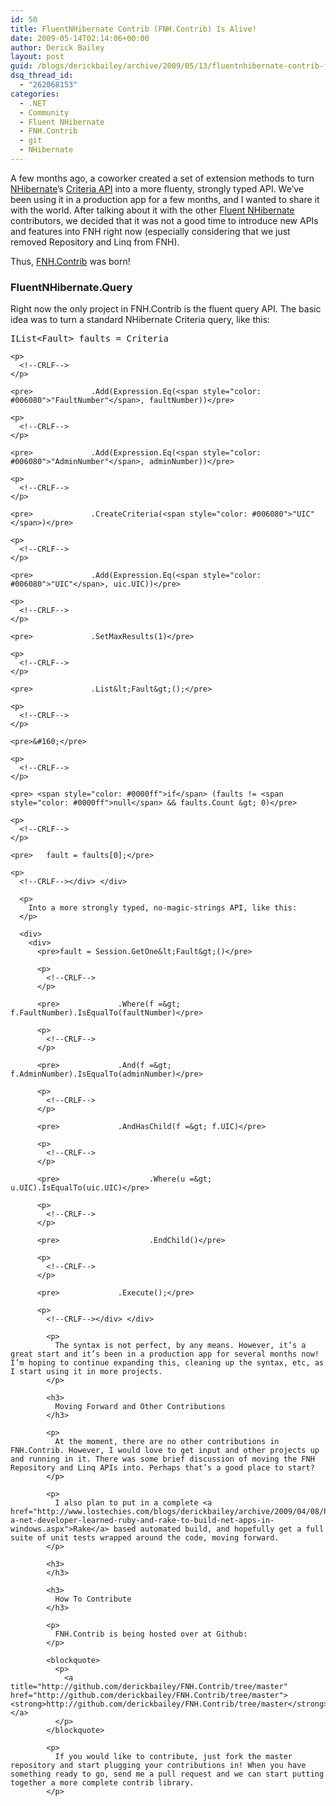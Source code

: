```yaml
---
id: 50
title: FluentNHibernate Contrib (FNH.Contrib) Is Alive!
date: 2009-05-14T02:14:06+00:00
author: Derick Bailey
layout: post
guid: /blogs/derickbailey/archive/2009/05/13/fluentnhibernate-contrib-fnh-contrib-is-alive.aspx
dsq_thread_id:
  - "262068153"
categories:
  - .NET
  - Community
  - Fluent NHibernate
  - FNH.Contrib
  - git
  - NHibernate
---
```

A few months ago, a coworker created a set of extension methods to turn [NHibernate](http://nhibernate.org)’s [Criteria API](https://www.hibernate.org/hib_docs/nhibernate/1.2/reference/en/html/querycriteria.html) into a more fluenty, strongly typed API. We’ve been using it in a production app for a few months, and I wanted to share it with the world. After talking about it with the other [Fluent NHibernate](http://fluentnhibernate.org) contributors, we decided that it was not a good time to introduce new APIs and features into FNH right now (especially considering that we just removed Repository and Linq from FNH).

Thus, [FNH.Contrib](http://github.com/derickbailey/FNH.Contrib/tree/master) was born!

### FluentNHibernate.Query

Right now the only project in FNH.Contrib is the fluent query API. The basic idea was to turn a standard NHibernate Criteria query, like this:

<div>
  <div>
    <pre>IList&lt;Fault&gt; faults = Criteria</pre>
    
    <p>
      <!--CRLF-->
    </p>
    
    <pre>             .Add(Expression.Eq(<span style="color: #006080">"FaultNumber"</span>, faultNumber))</pre>
    
    <p>
      <!--CRLF-->
    </p>
    
    <pre>             .Add(Expression.Eq(<span style="color: #006080">"AdminNumber"</span>, adminNumber))</pre>
    
    <p>
      <!--CRLF-->
    </p>
    
    <pre>             .CreateCriteria(<span style="color: #006080">"UIC"</span>)</pre>
    
    <p>
      <!--CRLF-->
    </p>
    
    <pre>             .Add(Expression.Eq(<span style="color: #006080">"UIC"</span>, uic.UIC))</pre>
    
    <p>
      <!--CRLF-->
    </p>
    
    <pre>             .SetMaxResults(1)</pre>
    
    <p>
      <!--CRLF-->
    </p>
    
    <pre>             .List&lt;Fault&gt;();</pre>
    
    <p>
      <!--CRLF-->
    </p>
    
    <pre>&#160;</pre>
    
    <p>
      <!--CRLF-->
    </p>
    
    <pre> <span style="color: #0000ff">if</span> (faults != <span style="color: #0000ff">null</span> && faults.Count &gt; 0)</pre>
    
    <p>
      <!--CRLF-->
    </p>
    
    <pre>   fault = faults[0];</pre>
    
    <p>
      <!--CRLF--></div> </div> 
      
      <p>
        Into a more strongly typed, no-magic-strings API, like this:
      </p>
      
      <div>
        <div>
          <pre>fault = Session.GetOne&lt;Fault&gt;()</pre>
          
          <p>
            <!--CRLF-->
          </p>
          
          <pre>             .Where(f =&gt; f.FaultNumber).IsEqualTo(faultNumber)</pre>
          
          <p>
            <!--CRLF-->
          </p>
          
          <pre>             .And(f =&gt; f.AdminNumber).IsEqualTo(adminNumber)</pre>
          
          <p>
            <!--CRLF-->
          </p>
          
          <pre>             .AndHasChild(f =&gt; f.UIC)</pre>
          
          <p>
            <!--CRLF-->
          </p>
          
          <pre>                    .Where(u =&gt; u.UIC).IsEqualTo(uic.UIC)</pre>
          
          <p>
            <!--CRLF-->
          </p>
          
          <pre>                    .EndChild()</pre>
          
          <p>
            <!--CRLF-->
          </p>
          
          <pre>             .Execute();</pre>
          
          <p>
            <!--CRLF--></div> </div> 
            
            <p>
              The syntax is not perfect, by any means. However, it’s a great start and it’s been in a production app for several months now! I’m hoping to continue expanding this, cleaning up the syntax, etc, as I start using it in more projects.
            </p>
            
            <h3>
              Moving Forward and Other Contributions
            </h3>
            
            <p>
              At the moment, there are no other contributions in FNH.Contrib. However, I would love to get input and other projects up and running in it. There was some brief discussion of moving the FNH Repository and Linq APIs into. Perhaps that’s a good place to start?
            </p>
            
            <p>
              I also plan to put in a complete <a href="http://www.lostechies.com/blogs/derickbailey/archive/2009/04/08/how-a-net-developer-learned-ruby-and-rake-to-build-net-apps-in-windows.aspx">Rake</a> based automated build, and hopefully get a full suite of unit tests wrapped around the code, moving forward.
            </p>
            
            <h3>
            </h3>
            
            <h3>
              How To Contribute
            </h3>
            
            <p>
              FNH.Contrib is being hosted over at Github:
            </p>
            
            <blockquote>
              <p>
                <a title="http://github.com/derickbailey/FNH.Contrib/tree/master" href="http://github.com/derickbailey/FNH.Contrib/tree/master"><strong>http://github.com/derickbailey/FNH.Contrib/tree/master</strong></a>
              </p>
            </blockquote>
            
            <p>
              If you would like to contribute, just fork the master repository and start plugging your contributions in! When you have something ready to go, send me a pull request and we can start putting together a more complete contrib library.
            </p>